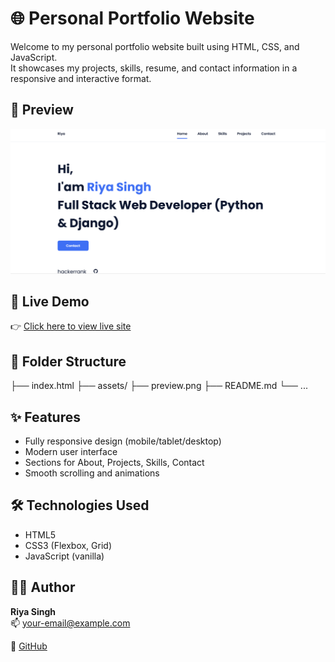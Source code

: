 # 🌐 Personal Portfolio Website

Welcome to my personal portfolio website built using HTML, CSS, and JavaScript.  
It showcases my projects, skills, resume, and contact information in a responsive and interactive format.

## 📸 Preview

![Website Preview](pri.png)

## 🚀 Live Demo

👉 [Click here to view live site]( https://riya-singh2.github.io/Portfolio/)

## 📁 Folder Structure

├── index.html
├── assets/
├── preview.png
├── README.md
└── ...


## ✨ Features

- Fully responsive design (mobile/tablet/desktop)
- Modern user interface
- Sections for About, Projects, Skills, Contact
- Smooth scrolling and animations

## 🛠️ Technologies Used

- HTML5
- CSS3 (Flexbox, Grid)
- JavaScript (vanilla)

## 🧑‍💻 Author

**Riya Singh**  
📫 [your-email@example.com](2riya.6j@gmail.com)  

🔗 [GitHub](https://github.com/Riya-Singh2)




